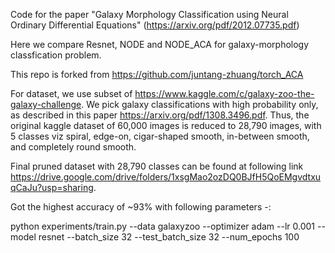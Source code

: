 Code for the paper "Galaxy Morphology Classification using Neural Ordinary Differential Equations" (https://arxiv.org/pdf/2012.07735.pdf)

Here we compare Resnet, NODE and NODE_ACA for galaxy-morphology classfication problem.

This repo is forked from https://github.com/juntang-zhuang/torch_ACA

For dataset, we use subset of https://www.kaggle.com/c/galaxy-zoo-the-galaxy-challenge. We pick galaxy classifications with high probability only, as described in this paper https://arxiv.org/pdf/1308.3496.pdf. Thus, the original kaggle dataset of 60,000 images is reduced to 28,790 images, with 5 classes viz spiral, edge-on, cigar-shaped smooth, in-between smooth, and completely round smooth.

Final pruned dataset with 28,790 classes can be found at following link https://drive.google.com/drive/folders/1xsgMao2ozDQ0BJfH5QoEMgvdtxuqCaJu?usp=sharing.

Got the highest accuracy of ~93% with following parameters -:

python experiments/train.py  --data galaxyzoo --optimizer adam --lr 0.001  --model resnet  --batch_size 32 --test_batch_size 32 --num_epochs 100







